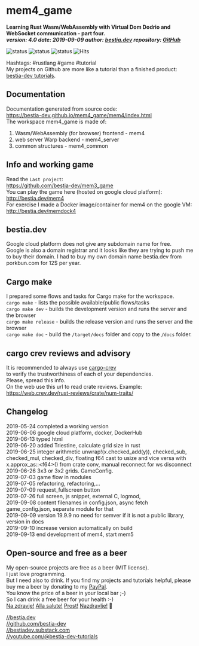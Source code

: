 # mem4_game

**Learning Rust Wasm/WebAssembly with Virtual Dom Dodrio and WebSocket communication - part four.**  
***version: 4.0  date: 2019-09-09 author: [bestia.dev](https://bestia.dev) repository: [GitHub](https://github.com/bestia-dev/mem4_game)***  

![status](https://img.shields.io/badge/obsolete-red) 
![status](https://img.shields.io/badge/archived-red) 
![status](https://img.shields.io/badge/tutorial-yellow) 
![Hits](https://bestia.dev/webpage_hit_counter/get_svg_image/877407106.svg)

Hashtags: #rustlang #game #tutorial  
My projects on Github are more like a tutorial than a finished product: [bestia-dev tutorials](https://github.com/bestia-dev/tutorials_rust_wasm).

## Documentation

Documentation generated from source code:  
<https://bestia-dev.github.io/mem4_game/mem4/index.html>  
The workspace mem4_game is made of:  

1. Wasm/WebAssembly  (for browser) frontend - mem4  
2. web server Warp backend - mem4_server  
3. common structures - mem4_common  

## Info and working game

Read the `Last project`:  
<https://github.com/bestia-dev/mem3_game>  
You can play the game here (hosted on google cloud platform):  
<http://bestia.dev/mem4>  
For exercise I made a Docker image/container for mem4 on the google VM:  
<http://bestia.dev/memdock4>  

## bestia.dev

Google cloud platform does not give any subdomain name for free.  
Google is also a domain registrar and it looks like they are trying to push me to buy their domain.
I had to buy my own domain name bestia.dev from porkbun.com for 12$ per year.

## Cargo make

I prepared some flows and tasks for Cargo make for the workspace.  
`cargo make` - lists the possible available/public flows/tasks  
`cargo make dev` - builds the development version and runs the server and the browser  
`cargo make release` - builds the release version and runs the server and the browser  
`cargo make doc` - build the `/target/docs` folder and copy to the `/docs` folder.  

## cargo crev reviews and advisory

It is recommended to always use [cargo-crev](https://github.com/crev-dev/cargo-crev)  
to verify the trustworthiness of each of your dependencies.  
Please, spread this info.  
On the web use this url to read crate reviews. Example:  
<https://web.crev.dev/rust-reviews/crate/num-traits/>  

## Changelog

2019-05-24 completed a working version  
2019-06-06 google cloud platform, docker, DockerHub  
2019-06-13 typed html  
2019-06-20 added Triestine, calculate grid size in rust  
2019-06-25 integer arithmetic unwrap!(x.checked_add(y)), checked_sub, checked_mul, checked_div, floating f64 cast to usize and vice versa with x.approx_as::\<f64\>() from crate conv, manual reconnect for ws disconnect  
2019-06-26 3x3 or 3x2 grids. GameConfig.  
2019-07-03 game flow in modules  
2019-07-05 refactoring, refactoring,...  
2019-07-09 request_fullscreen button  
2019-07-26 full screen, js snippet, external C, logmod,  
2019-09-08 content filenames in config.json, async fetch game_config.json, separate module for that  
2019-09-09 version 19.9.9 no need for semver if it is not a public library, version in docs  
2019-09-10 increase version automatically on build  
2019-09-13 end development of mem4, start mem5

## Open-source and free as a beer

My open-source projects are free as a beer (MIT license).  
I just love programming.  
But I need also to drink. If you find my projects and tutorials helpful, please buy me a beer by donating to my [PayPal](https://paypal.me/LucianoBestia).  
You know the price of a beer in your local bar ;-)  
So I can drink a free beer for your health :-)  
[Na zdravje!](https://translate.google.com/?hl=en&sl=sl&tl=en&text=Na%20zdravje&op=translate) [Alla salute!](https://dictionary.cambridge.org/dictionary/italian-english/alla-salute) [Prost!](https://dictionary.cambridge.org/dictionary/german-english/prost) [Nazdravlje!](https://matadornetwork.com/nights/how-to-say-cheers-in-50-languages/) 🍻

[//bestia.dev](https://bestia.dev)  
[//github.com/bestia-dev](https://github.com/bestia-dev)  
[//bestiadev.substack.com](https://bestiadev.substack.com)  
[//youtube.com/@bestia-dev-tutorials](https://youtube.com/@bestia-dev-tutorials)  
